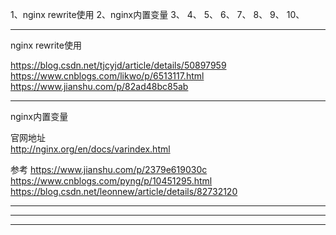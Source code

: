 1、nginx rewrite使用
2、nginx内置变量
3、
4、
5、
6、
7、
8、
9、
10、



---------------------------------------------------------------------------------------------------------------------

nginx rewrite使用


https://blog.csdn.net/tjcyjd/article/details/50897959
https://www.cnblogs.com/likwo/p/6513117.html
https://www.jianshu.com/p/82ad48bc85ab

---------------------------------------------------------------------------------------------------------------------
nginx内置变量


官网地址  
http://nginx.org/en/docs/varindex.html  


参考
https://www.jianshu.com/p/2379e619030c
https://www.cnblogs.com/pyng/p/10451295.html
https://blog.csdn.net/leonnew/article/details/82732120





---------------------------------------------------------------------------------------------------------------------







---------------------------------------------------------------------------------------------------------------------





---------------------------------------------------------------------------------------------------------------------



